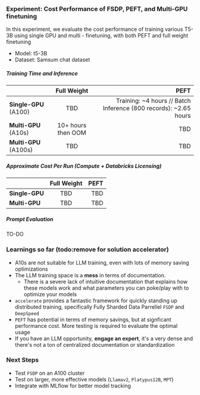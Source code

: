 ### Experiment: Cost Performance of FSDP, PEFT, and Multi-GPU finetuning

In this experiment, we evaluate the cost performance of training various T5-3B using single GPU and multi - finetuning, with both PEFT and full weight finetuning

- Model: t5-3B
- Dataset: Samsum chat dataset

##### Training Time and Inference

|       | **Full Weight** | **PEFT**     |
| :---        |    :----:   |          ---: |
| **Single-GPU** (A100)     | TBD       | Training: ~4 hours // Batch Inference (800 records): ~2.65 hours   |
| **Multi-GPU** (A10s)  | 10+ hours then OOM       | TBD      |
| **Multi-GPU** (A100s)  | TBD       | TBD      |




##### Approximate Cost Per Run (Compute + Databricks Licensing)

|       | **Full Weight** | **PEFT**     |
| :---        |    :----:   |          ---: |
| **Single-GPU**      | TBD       | TBD    |
| **Multi-GPU**   | TBD        | TBD      |



##### Prompt Evaluation

TO-DO


### Learnings so far (todo:remove for solution accelerator)
- A10s are not suitable for LLM training, even with lots of memory saving optimizations
- The LLM training space is a **mess** in terms of documentation. 
    - There is a severe lack of intuitive documentation that explains how these models work and what parameters you can poke/play with to optimize your models
- `accelerate` provides a fantastic framework for quickly standing up distributed training, specifically Fully Sharded Data Parrellel `FSDP` and `DeepSpeed`
- `PEFT` has potential in terms of memory savings, but at signficant performance cost. More testing is required to evaluate the optimal usage
- If you have an LLM opportunity, **engage an expert**, it's a very dense and there's not a ton of centralized documentation or standardization

### Next Steps
- Test `FSDP` on an A100 cluster
- Test on larger, more effective models (`Llamav2`, `Platypus12B`, `MPT`)
- Integrate with MLflow for better model tracking